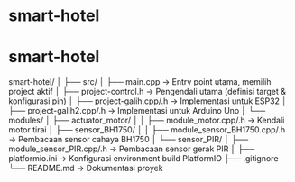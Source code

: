 # smart-hotel

# smart-hotel

smart-hotel/
│
├── src/
│   ├── main.cpp                 → Entry point utama, memilih project aktif
│   ├── project-control.h        → Pengendali utama (definisi target & konfigurasi pin)
│   ├── project-galih.cpp/.h     → Implementasi untuk ESP32
│   ├── project-galih2.cpp/.h    → Implementasi untuk Arduino Uno
│   └── modules/
│       ├── actuator_motor/
│       │   ├── module_motor.cpp/.h        → Kendali motor tirai
│       ├── sensor_BH1750/
│       │   ├── module_sensor_BH1750.cpp/.h → Pembacaan sensor cahaya BH1750
│       └── sensor_PIR/
│           ├── module_sensor_PIR.cpp/.h    → Pembacaan sensor gerak PIR
│
├── platformio.ini               → Konfigurasi environment build PlatformIO
├── .gitignore
└── README.md                    → Dokumentasi proyek
